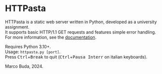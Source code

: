 # HTTPasta

HTTPasta is a static web server written in Python, developed as a university assignment.\
It supports basic HTTP/1.1 GET requests and features simple error handling.\
For more information, see the [documentation](documentation.pdf).

Requires Python 3.10+.\
Usage: `httpasta.py [port]`.\
Press <kbd>Ctrl</kbd>+<kbd>Break</kbd> to quit (<kbd>Ctrl</kbd>+<kbd>Pausa Interr</kbd> on italian keyboards).

Marco Buda, 2024.